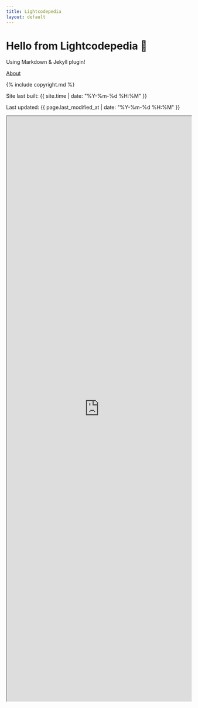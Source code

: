 ```yaml
---
title: Lightcodepedia
layout: default
---
```


# Hello from Lightcodepedia 👋

Using Markdown & Jekyll plugin!

[About](about.md)

{% include copyright.md %}

Site last built: {{ site.time | date: "%Y-%m-%d %H:%M" }}

Last updated: {{ page.last_modified_at | date: "%Y-%m-%d %H:%M" }}

<p><iframe src="https://www.light-code.org/?module=patterns" width="100%" height="1600" loading="lazy" allowfullscreen="allowfullscreen"></iframe></p>
